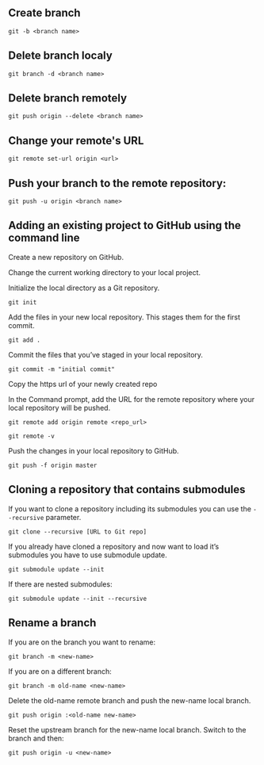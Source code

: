 ## Create branch
``git -b <branch name>``

## Delete branch localy
``git branch -d <branch name>``

## Delete branch remotely
``git push origin --delete <branch name>``

## Change your remote's URL
``git remote set-url origin <url>``

## Push your branch to the remote repository:
``git push -u origin <branch name>``

## Adding an existing project to GitHub using the command line  

Create a new repository on GitHub.
 
Change the current working directory to your local project.

Initialize the local directory as a Git repository.

``git init``

Add the files in your new local repository. This stages them for the first commit.

``git add .``

 Commit the files that you’ve staged in your local repository.
 
``git commit -m "initial commit"``

 Copy the https url of your newly created repo
 
In the Command prompt, add the URL for the remote repository where your local repository will be pushed.

``git remote add origin remote <repo_url>``

``git remote -v``

 Push the changes in your local repository to GitHub.

``git push -f origin master``


## Cloning a repository that contains submodules

If you want to clone a repository including its submodules you can use the ``--recursive`` parameter.

``git clone --recursive [URL to Git repo]``

If you already have cloned a repository and now want to load it’s submodules you have to use submodule update.

``git submodule update --init``

If there are nested submodules:

``git submodule update --init --recursive``

## Rename a branch

If you are on the branch you want to rename:

``git branch -m <new-name>``

If you are on a different branch:

``git branch -m old-name <new-name>``

Delete the old-name remote branch and push the new-name local branch.

``git push origin :<old-name new-name>``


Reset the upstream branch for the new-name local branch.
Switch to the branch and then:

``git push origin -u <new-name>``
